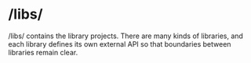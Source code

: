 # /libs/

/libs/ contains the library projects. There are many kinds of libraries, and each library defines its own external API so that boundaries between libraries remain clear.
